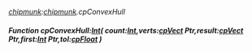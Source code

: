 _[chipmunk](../../modules/chipmunk/chipmunk-module.md):[chipmunk](../../modules/chipmunk/chipmunk-module.md).cpConvexHull_
##### Function cpConvexHull:[Int](../../modules/wonkey/wonkey-types-int.md)( count:[Int](../../modules/wonkey/wonkey-types-int.md),verts:[cpVect](../../modules/chipmunk/chipmunk-cpvect.md) Ptr,result:[cpVect](../../modules/chipmunk/chipmunk-cpvect.md) Ptr,first:[Int](../../modules/wonkey/wonkey-types-int.md) Ptr,tol:[cpFloat](../../modules/chipmunk/chipmunk-cpfloat.md) )
